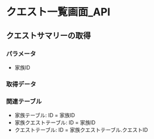 # クエスト一覧画面_API

## クエストサマリーの取得
### パラメータ
- 家族ID

### 取得データ

### 関連テーブル
- 家族テーブル: ID = 家族ID
- 家族クエストテーブル: ID = 家族ID
- クエストテーブル: ID = 家族クエストテーブル.クエストID

## 
